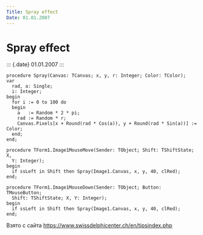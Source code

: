 ```yaml
---
Title: Spray effect
Date: 01.01.2007
---
```



Spray effect
============

::: {.date}
01.01.2007
:::

    procedure Spray(Canvas: TCanvas; x, y, r: Integer; Color: TColor);
    var
      rad, a: Single;
      i: Integer;
    begin
      for i := 0 to 100 do
      begin
        a   := Random * 2 * pi;
        rad := Random * r;
        Canvas.Pixels[x + Round(rad * Cos(a)), y + Round(rad * Sin(a))] := Color;
      end;
    end;
     
    procedure TForm1.Image1MouseMove(Sender: TObject; Shift: TShiftState; X,
      Y: Integer);
    begin
      if ssLeft in Shift then Spray(Image1.Canvas, x, y, 40, clRed);
    end;
     
    procedure TForm1.Image1MouseDown(Sender: TObject; Button: TMouseButton;
      Shift: TShiftState; X, Y: Integer);
    begin
      if ssLeft in Shift then Spray(Image1.Canvas, x, y, 40, clRed);
    end;

Взято с сайта <https://www.swissdelphicenter.ch/en/tipsindex.php>
